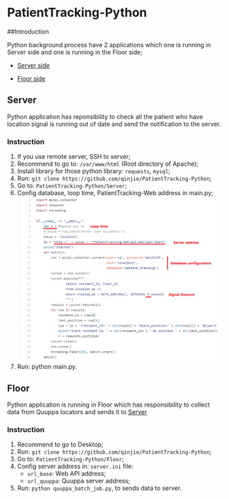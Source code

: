 # PatientTracking-Python

##Introduction

Python background process have 2 applications which one is running in Server side and one is running in the Floor side;
    
- [Server side](#server)
    
- [Floor side](#floor)
    
## Server

Python application has reponsibility to check all the patient who have location signal is running out of date and send the notification to the server.

### Instruction

1. If you use remote server, SSH to server;
2. Recommend to go to: ```/var/www/html``` (Root directory of Apache);
3. Install library for those python library: ```requests```, ```mysql```;
4. Run: ```git clone https://github.com/qinjie/PatientTracking-Python```;
5. Go to: ```PatientTracking-Python/Server```;
6. Config database, loop time, PatientTracking-Web address in main.py;<br>
![Config Image](https://github.com/qinjie/PatientTracking-Python/blob/master/config_server.png)
7. Run: python main.py.


## Floor

Python application is running in Floor which has responsibility to collect data from Quuppa locators and sends it to [Server](https://github.com/qinjie/PatientTracking-Web)

### Instruction

1. Recommend to go to Desktop;
2. Run: ```git clone https://github.com/qinjie/PatientTracking-Python```;
3. Go to: ```PatientTracking-Python/Floor```;
4. Config server address in: ```server.ini``` file:
    + ```url_base```: Web API address;
    + ```url_quuppa```: Quuppa server address;
5. Run: ```python quuppa_batch_job.py```, to sends data to server.